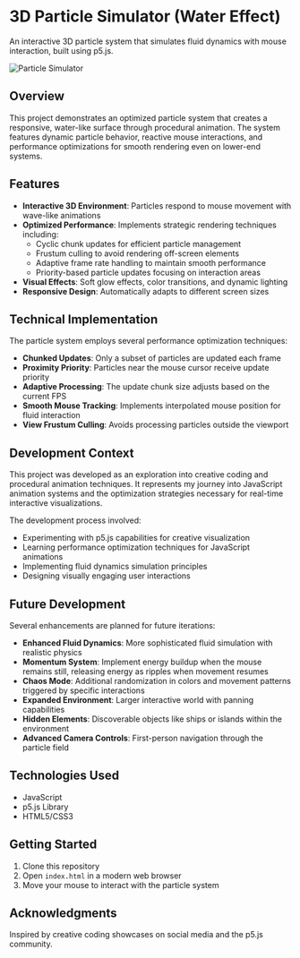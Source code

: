 # 3D Particle Simulator (Water Effect)

An interactive 3D particle system that simulates fluid dynamics with mouse interaction, built using p5.js.

![Particle Simulator](./preview.png)

## Overview

This project demonstrates an optimized particle system that creates a responsive, water-like surface through procedural animation. The system features dynamic particle behavior, reactive mouse interactions, and performance optimizations for smooth rendering even on lower-end systems.

## Features

- **Interactive 3D Environment**: Particles respond to mouse movement with wave-like animations
- **Optimized Performance**: Implements strategic rendering techniques including:
  - Cyclic chunk updates for efficient particle management
  - Frustum culling to avoid rendering off-screen elements
  - Adaptive frame rate handling to maintain smooth performance
  - Priority-based particle updates focusing on interaction areas
- **Visual Effects**: Soft glow effects, color transitions, and dynamic lighting
- **Responsive Design**: Automatically adapts to different screen sizes

## Technical Implementation

The particle system employs several performance optimization techniques:

- **Chunked Updates**: Only a subset of particles are updated each frame
- **Proximity Priority**: Particles near the mouse cursor receive update priority
- **Adaptive Processing**: The update chunk size adjusts based on the current FPS
- **Smooth Mouse Tracking**: Implements interpolated mouse position for fluid interaction
- **View Frustum Culling**: Avoids processing particles outside the viewport

## Development Context

This project was developed as an exploration into creative coding and procedural animation techniques. It represents my journey into JavaScript animation systems and the optimization strategies necessary for real-time interactive visualizations.

The development process involved:

- Experimenting with p5.js capabilities for creative visualization
- Learning performance optimization techniques for JavaScript animations
- Implementing fluid dynamics simulation principles
- Designing visually engaging user interactions

## Future Development

Several enhancements are planned for future iterations:

- **Enhanced Fluid Dynamics**: More sophisticated fluid simulation with realistic physics
- **Momentum System**: Implement energy buildup when the mouse remains still, releasing energy as ripples when movement resumes
- **Chaos Mode**: Additional randomization in colors and movement patterns triggered by specific interactions
- **Expanded Environment**: Larger interactive world with panning capabilities
- **Hidden Elements**: Discoverable objects like ships or islands within the environment
- **Advanced Camera Controls**: First-person navigation through the particle field

## Technologies Used

- JavaScript
- p5.js Library
- HTML5/CSS3

## Getting Started

1. Clone this repository
2. Open `index.html` in a modern web browser
3. Move your mouse to interact with the particle system

## Acknowledgments

Inspired by creative coding showcases on social media and the p5.js community.
